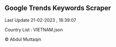 

## Google Trends Keywords Scraper 
 
Last Update 21-02-2023 , 18:39:07

Country List :
VIETNAM.json



© Abdul Muttaqin 
